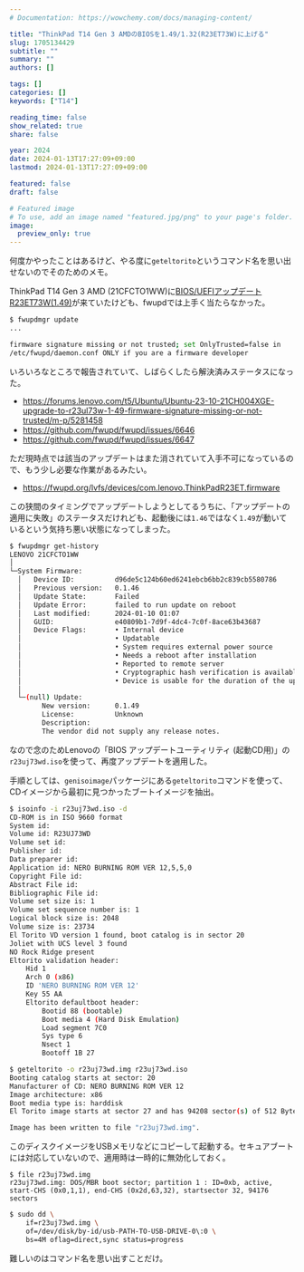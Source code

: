 ```yaml
---
# Documentation: https://wowchemy.com/docs/managing-content/

title: "ThinkPad T14 Gen 3 AMDのBIOSを1.49/1.32(R23ET73W)に上げる"
slug: 1705134429
subtitle: ""
summary: ""
authors: []

tags: []
categories: []
keywords: ["T14"]

reading_time: false
show_related: true
share: false

year: 2024
date: 2024-01-13T17:27:09+09:00
lastmod: 2024-01-13T17:27:09+09:00

featured: false
draft: false

# Featured image
# To use, add an image named "featured.jpg/png" to your page's folder.
image:
  preview_only: true
---
```


何度かやったことはあるけど、やる度に`geteltorito`というコマンド名を思い出せないのでそのためのメモ。

ThinkPad T14 Gen 3 AMD (21CFCTO1WW)に[BIOS/UEFIアップデートR23ET73W(1.49)](https://pcsupport.lenovo.com/jp/ja/products/laptops-and-netbooks/thinkpad-t-series-laptops/thinkpad-t14-gen-3-type-21cf-21cg/downloads/ds557681-bios-update-utility-bootable-cd-for-windows-10-64-bit-thinkpad-t14-gen-3-type-21cf-21cg-t16-gen-1-type-21ch-21cj-p16s-gen-1type-21ck-21cl)が来ていたけども、fwupdでは上手く当たらなかった。

```bash
$ fwupdmgr update
...

firmware signature missing or not trusted; set OnlyTrusted=false in
/etc/fwupd/daemon.conf ONLY if you are a firmware developer
```

いろいろなところで報告されていて、しばらくしたら解決済みステータスになった。

- https://forums.lenovo.com/t5/Ubuntu/Ubuntu-23-10-21CH004XGE-upgrade-to-r23ul73w-1-49-firmware-signature-missing-or-not-trusted/m-p/5281458
- https://github.com/fwupd/fwupd/issues/6646
- https://github.com/fwupd/fwupd/issues/6647

ただ現時点では該当のアップデートはまた消されていて入手不可になっているので、もう少し必要な作業があるみたい。

- https://fwupd.org/lvfs/devices/com.lenovo.ThinkPadR23ET.firmware

この狭間のタイミングでアップデートしようとしてるうちに、「アップデートの適用に失敗」のステータスだけれども、起動後には`1.46`ではなく`1.49`が動いているという気持ち悪い状態になってしまった。

```bash
$ fwupdmgr get-history
LENOVO 21CFCTO1WW
│
└─System Firmware:
  │   Device ID:          d96de5c124b60ed6241ebcb6bb2c839cb5580786
  │   Previous version:   0.1.46
  │   Update State:       Failed
  │   Update Error:       failed to run update on reboot
  │   Last modified:      2024-01-10 01:07
  │   GUID:               e40809b1-7d9f-4dc4-7c0f-8ace63b43687
  │   Device Flags:       • Internal device
  │                       • Updatable
  │                       • System requires external power source
  │                       • Needs a reboot after installation
  │                       • Reported to remote server
  │                       • Cryptographic hash verification is available
  │                       • Device is usable for the duration of the update
  │
  └─(null) Update:
        New version:      0.1.49
        License:          Unknown
        Description:
        The vendor did not supply any release notes.
```

なので念のためLenovoの「BIOS アップデートユーティリティ (起動CD用)」の`r23uj73wd.iso`を使って、再度アップデートを適用した。

手順としては、`genisoimage`パッケージにある`geteltorito`コマンドを使って、CDイメージから最初に見つかったブートイメージを抽出。

```bash
$ isoinfo -i r23uj73wd.iso -d
CD-ROM is in ISO 9660 format
System id:
Volume id: R23UJ73WD
Volume set id:
Publisher id:
Data preparer id:
Application id: NERO BURNING ROM VER 12,5,5,0
Copyright File id:
Abstract File id:
Bibliographic File id:
Volume set size is: 1
Volume set sequence number is: 1
Logical block size is: 2048
Volume size is: 23734
El Torito VD version 1 found, boot catalog is in sector 20
Joliet with UCS level 3 found
NO Rock Ridge present
Eltorito validation header:
    Hid 1
    Arch 0 (x86)
    ID 'NERO BURNING ROM VER 12'
    Key 55 AA
    Eltorito defaultboot header:
        Bootid 88 (bootable)
        Boot media 4 (Hard Disk Emulation)
        Load segment 7C0
        Sys type 6
        Nsect 1
        Bootoff 1B 27
```

```bash
$ geteltorito -o r23uj73wd.img r23uj73wd.iso
Booting catalog starts at sector: 20
Manufacturer of CD: NERO BURNING ROM VER 12
Image architecture: x86
Boot media type is: harddisk
El Torito image starts at sector 27 and has 94208 sector(s) of 512 Bytes

Image has been written to file "r23uj73wd.img".
```

このディスクイメージをUSBメモリなどにコピーして起動する。セキュアブートには対応していないので、適用時は一時的に無効化しておく。

```
$ file r23uj73wd.img
r23uj73wd.img: DOS/MBR boot sector; partition 1 : ID=0xb, active, start-CHS (0x0,1,1), end-CHS (0x2d,63,32), startsector 32, 94176 sectors
```

```bash
$ sudo dd \
    if=r23uj73wd.img \
    of=/dev/disk/by-id/usb-PATH-TO-USB-DRIVE-0\:0 \
    bs=4M oflag=direct,sync status=progress
```

難しいのはコマンド名を思い出すことだけ。
